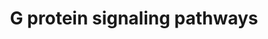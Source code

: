 ---
annotations:
- id: PW:0000230
  parent: signaling pathway
  type: Pathway Ontology
  value: G protein mediated signaling pathway via Galpha12/Galpha13 family
- id: PW:0000125
  parent: signaling pathway
  type: Pathway Ontology
  value: G protein mediated signaling pathway
- id: PW:0000227
  parent: signaling pathway
  type: Pathway Ontology
  value: G protein mediated signaling pathway via Galphas family
- id: PW:0000229
  parent: signaling pathway
  type: Pathway Ontology
  value: G protein mediated signaling pathway via Galphaq family
- id: PW:0000228
  parent: signaling pathway
  type: Pathway Ontology
  value: G protein mediated signaling pathway via Galphai family
authors:
- MaintBot
- Thomas
- Christine Chichester
- Mkutmon
- Eweitz
description: 'G proteins, short for guanine nucleotide-binding proteins, are a family
  of proteins involved in second messenger cascades. G proteins are so called because
  they function as "molecular switches". They alternate from ''inactive'' guanosine
  diphosphate (GDP) to ''active'' guanosine triphosphate (GTP), which is a binding
  state, and which proceeds to regulate downstream cell processes.  Source: [[wikipedia:G_protein|Wikipedia]]'
last-edited: 2021-05-21
organisms:
- Bos taurus
redirect_from:
- /index.php/Pathway:WP1049
- /instance/WP1049
- /instance/WP1049_r117517
revision: r117517
schema-jsonld:
- '@context': https://schema.org/
  '@id': https://wikipathways.github.io/pathways/WP1049.html
  '@type': Dataset
  creator:
    '@type': Organization
    name: WikiPathways
  description: 'G proteins, short for guanine nucleotide-binding proteins, are a family
    of proteins involved in second messenger cascades. G proteins are so called because
    they function as "molecular switches". They alternate from ''inactive'' guanosine
    diphosphate (GDP) to ''active'' guanosine triphosphate (GTP), which is a binding
    state, and which proceeds to regulate downstream cell processes.  Source: [[wikipedia:G_protein|Wikipedia]]'
  keywords:
  - ADCY1
  - ADCY2
  - ADCY3
  - ADCY4
  - ADCY5
  - ADCY6
  - ADCY7
  - ADCY8
  - ADCY9
  - AKAP1
  - AKAP10
  - AKAP11
  - AKAP12
  - AKAP13
  - AKAP3
  - AKAP4
  - AKAP5
  - AKAP6
  - AKAP7
  - AKAP8
  - AKAP9
  - ARHGEF1
  - Ca2+
  - DAG
  - GNA11
  - GNA12
  - GNA13
  - GNA14
  - GNA15
  - GNAI1
  - GNAI2
  - GNAI3
  - GNAL
  - GNAO1
  - GNAQ
  - GNAS
  - GNAZ
  - GNB1
  - GNB2
  - GNB3
  - GNB5
  - GNG10
  - GNG11
  - GNG12
  - GNG13
  - GNG3
  - GNG4
  - GNG5
  - GNG7
  - GNG8
  - GNGT1
  - GNGT2
  - HRAS
  - IP3
  - ITPR1
  - KCNJ3
  - NRAS
  - PDE1A
  - PDE1B
  - PDE1C
  - PDE4A
  - PDE4B
  - PDE4C
  - PDE4D
  - PDE7A
  - PDE7B
  - PDE8A
  - PDE8B
  - PLCB3
  - PPP3CA
  - PPP3CC
  - PRKACA
  - PRKACB
  - PRKAR1A
  - PRKAR1B
  - PRKAR2A
  - PRKAR2B
  - PRKCA
  - PRKCB
  - PRKCD
  - PRKCE
  - PRKCG
  - PRKCH
  - PRKCI
  - PRKCQ
  - PRKCZ
  - PRKD1
  - PRKD3
  - RHOA
  - RRAS
  - SLC9A1
  - cAMP
  license: CC0
  name: G protein signaling pathways
seo: CreativeWork
title: G protein signaling pathways
wpid: WP1049
---